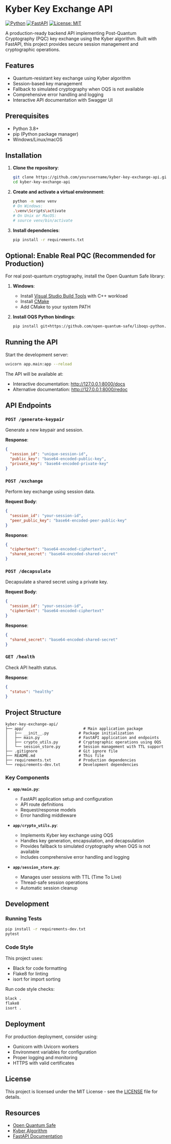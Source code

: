 # Kyber Key Exchange API

[![Python](https://img.shields.io/badge/python-3.8%2B-blue.svg)](https://www.python.org/downloads/)
[![FastAPI](https://img.shields.io/badge/FastAPI-0.104.0-009688.svg?logo=fastapi)](https://fastapi.tiangolo.com/)
[![License: MIT](https://img.shields.io/badge/License-MIT-yellow.svg)](https://opensource.org/licenses/MIT)

A production-ready backend API implementing Post-Quantum Cryptography (PQC) key exchange using the Kyber algorithm. Built with FastAPI, this project provides secure session management and cryptographic operations.

## Features

- Quantum-resistant key exchange using Kyber algorithm
- Session-based key management
- Fallback to simulated cryptography when OQS is not available
- Comprehensive error handling and logging
- Interactive API documentation with Swagger UI

## Prerequisites

- Python 3.8+
- pip (Python package manager)
- Windows/Linux/macOS

## Installation

1. **Clone the repository**:
   ```bash
   git clone https://github.com/yourusername/kyber-key-exchange-api.git
   cd kyber-key-exchange-api
   ```

2. **Create and activate a virtual environment**:
   ```bash
   python -m venv venv
   # On Windows:
   .\venv\Scripts\activate
   # On Unix or MacOS:
   # source venv/bin/activate
   ```

3. **Install dependencies**:
   ```bash
   pip install -r requirements.txt
   ```

## Optional: Enable Real PQC (Recommended for Production)

For real post-quantum cryptography, install the Open Quantum Safe library:

1. **Windows**:
   - Install [Visual Studio Build Tools](https://visualstudio.microsoft.com/visual-cpp-build-tools/) with C++ workload
   - Install [CMake](https://cmake.org/download/)
   - Add CMake to your system PATH

2. **Install OQS Python bindings**:
   ```bash
   pip install git+https://github.com/open-quantum-safe/liboqs-python.git
   ```

## Running the API

Start the development server:
```bash
uvicorn app.main:app --reload
```

The API will be available at:
- Interactive documentation: http://127.0.0.1:8000/docs
- Alternative documentation: http://127.0.0.1:8000/redoc

## API Endpoints

### `POST /generate-keypair`
Generate a new keypair and session.

**Response**:
```json
{
  "session_id": "unique-session-id",
  "public_key": "base64-encoded-public-key",
  "private_key": "base64-encoded-private-key"
}
```

### `POST /exchange`
Perform key exchange using session data.

**Request Body**:
```json
{
  "session_id": "your-session-id",
  "peer_public_key": "base64-encoded-peer-public-key"
}
```

**Response**:
```json
{
  "ciphertext": "base64-encoded-ciphertext",
  "shared_secret": "base64-encoded-shared-secret"
}
```

### `POST /decapsulate`
Decapsulate a shared secret using a private key.

**Request Body**:
```json
{
  "session_id": "your-session-id",
  "ciphertext": "base64-encoded-ciphertext"
}
```

**Response**:
```json
{
  "shared_secret": "base64-encoded-shared-secret"
}
```

### `GET /health`
Check API health status.

**Response**:
```json
{
  "status": "healthy"
}
```

## Project Structure

```
kyber-key-exchange-api/
├── app/                          # Main application package
│   ├── __init__.py             # Package initialization
│   ├── main.py                 # FastAPI application and endpoints
│   ├── crypto_utils.py         # Cryptographic operations using OQS
│   └── session_store.py        # Session management with TTL support
├── .gitignore                  # Git ignore file
├── README.md                   # This file
├── requirements.txt            # Production dependencies
└── requirements-dev.txt        # Development dependencies
```

### Key Components

- **`app/main.py`**:
  - FastAPI application setup and configuration
  - API route definitions
  - Request/response models
  - Error handling middleware

- **`app/crypto_utils.py`**:
  - Implements Kyber key exchange using OQS
  - Handles key generation, encapsulation, and decapsulation
  - Provides fallback to simulated cryptography when OQS is not available
  - Includes comprehensive error handling and logging

- **`app/session_store.py`**:
  - Manages user sessions with TTL (Time To Live)
  - Thread-safe session operations
  - Automatic session cleanup

## Development

### Running Tests
```bash
pip install -r requirements-dev.txt
pytest
```

### Code Style
This project uses:
- Black for code formatting
- Flake8 for linting
- isort for import sorting

Run code style checks:
```bash
black .
flake8
isort .
```

## Deployment

For production deployment, consider using:
- Gunicorn with Uvicorn workers
- Environment variables for configuration
- Proper logging and monitoring
- HTTPS with valid certificates

## License

This project is licensed under the MIT License - see the [LICENSE](LICENSE) file for details.

## Resources

- [Open Quantum Safe](https://openquantumsafe.org/)
- [Kyber Algorithm](https://pq-crystals.org/kyber/)
- [FastAPI Documentation](https://fastapi.tiangolo.com/)